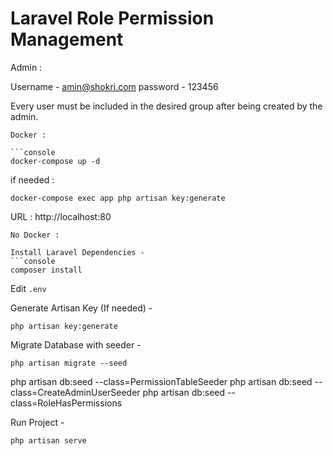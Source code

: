 # Laravel Role Permission Management 

Admin :

Username - amin@shokri.com
password - 123456

Every user must be included in the desired group after being created by the admin.


```
Docker :

```console
docker-compose up -d
```

if needed :
```console
docker-compose exec app php artisan key:generate
```

URL : http://localhost:80


```
No Docker :

Install Laravel Dependencies -
```console
composer install
```

Edit `.env` 

Generate Artisan Key (If needed) -
```console
php artisan key:generate
```

Migrate Database with seeder -
```console
php artisan migrate --seed
```

php artisan db:seed --class=PermissionTableSeeder
php artisan db:seed --class=CreateAdminUserSeeder
php artisan db:seed --class=RoleHasPermissions

Run Project -
```php
php artisan serve
```